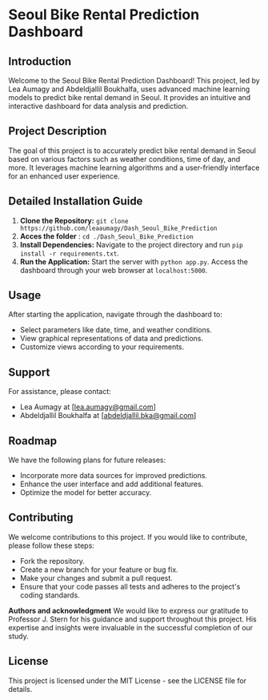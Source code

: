 # Seoul Bike Rental Prediction Dashboard

## Introduction
Welcome to the Seoul Bike Rental Prediction Dashboard! This project, led by Lea Aumagy and Abdeldjallil Boukhalfa, uses advanced machine learning models to predict bike rental demand in Seoul. It provides an intuitive and interactive dashboard for data analysis and prediction.

## Project Description
The goal of this project is to accurately predict bike rental demand in Seoul based on various factors such as weather conditions, time of day, and more. It leverages machine learning algorithms and a user-friendly interface for an enhanced user experience.

## Detailed Installation Guide
1. **Clone the Repository:** 
   `git clone https://github.com/leaaumagy/Dash_Seoul_Bike_Prediction`
2. **Acces the folder** : `cd ./Dash_Seoul_Bike_Prediction`
3. **Install Dependencies:** 
   Navigate to the project directory and run `pip install -r requirements.txt`.
4. **Run the Application:** 
   Start the server with `python app.py`. Access the dashboard through your web browser at `localhost:5000`.

## Usage
After starting the application, navigate through the dashboard to:
- Select parameters like date, time, and weather conditions.
- View graphical representations of data and predictions.
- Customize views according to your requirements.


## Support
For assistance, please contact:
- Lea Aumagy at [lea.aumagy@gmail.com]
- Abdeldjallil Boukhalfa at [abdeldjallil.bka@gmail.com]

## Roadmap
We have the following plans for future releases:
- Incorporate more data sources for improved predictions.
- Enhance the user interface and add additional features.
- Optimize the model for better accuracy.

## Contributing
We welcome contributions to this project. If you would like to contribute, please follow these steps:
- Fork the repository.
- Create a new branch for your feature or bug fix.
- Make your changes and submit a pull request.
- Ensure that your code passes all tests and adheres to the project's coding standards.

**Authors and acknowledgment**
We would like to express our gratitude to Professor J. Stern for his guidance and support throughout this project. His expertise and insights were invaluable in the successful completion of our study.

## License
This project is licensed under the MIT License - see the LICENSE file for details.
